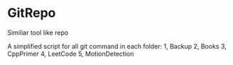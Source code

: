 # GitRepo
Similiar tool like repo

A simplified script for all git command in each folder:
1, Backup
2, Books
3, CppPrimer
4, LeetCode
5, MotionDetection

